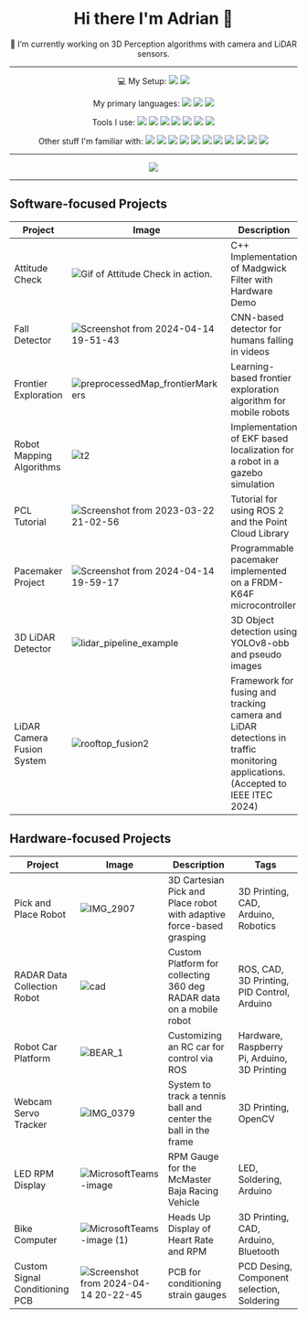 
<h1 align='center'>
  Hi there I'm Adrian 👋
</h1>

<p align='center'>
  🔭 I’m currently working on 3D Perception algorithms with camera and LiDAR sensors.
</p>

---

<p align='center'>
  💻 My Setup: 
  <img src="https://img.shields.io/badge/Linux-FCC624?style=for-the-badge&logo=linux&logoColor=black">
  <img src="https://img.shields.io/badge/VSCode-0078D4?style=for-the-badge&logo=visual%20studio%20code&logoColor=white">
</p>

<p align='center'>
  My primary languages:
    <img src="https://img.shields.io/badge/C%2B%2B-00599C?style=for-the-badge&logo=c%2B%2B&logoColor=white" />
    <img src="https://img.shields.io/badge/C-00599C?style=for-the-badge&logo=c&logoColor=white" />
    <img src="https://img.shields.io/badge/Python-FFD43B?style=for-the-badge&logo=python&logoColor=blue">
</p>

<p align='center'>
  Tools I use:
    <img src="https://img.shields.io/badge/PyTorch-EE4C2C?style=for-the-badge&logo=pytorch&logoColor=white" />
    <img src="https://img.shields.io/badge/CMake-064F8C?style=for-the-badge&logo=cmake&logoColor=white">
    <img src="https://img.shields.io/badge/OpenCV-27338e?style=for-the-badge&logo=OpenCV&logoColor=white">
    <img src="https://img.shields.io/badge/ROS-22314E?style=for-the-badge&logo=ROS&logoColor=white">
    <img src="https://img.shields.io/badge/GIT-E44C30?style=for-the-badge&logo=git&logoColor=white">
    <!-- <img src="https://img.shields.io/badge/linkedin-%230077B5.svg?style=for-the-badge&logo=linkedin&logoColor=white"> -->
    <img src="https://img.shields.io/badge/GitHub_Actions-2088FF?style=for-the-badge&logo=github-actions&logoColor=white">
    <img src="https://img.shields.io/badge/Codecov-F01F7A?style=for-the-badge&logo=Codecov&logoColor=white" />
</p>

<p align='center'>
  Other stuff I'm familiar with:
    <img src="https://img.shields.io/badge/altium%20designer-A5915F?style=for-the-badge&logo=altium%20designer&logoColor=white" />
    <img src="https://img.shields.io/badge/mac%20os-000000?style=for-the-badge&logo=apple&logoColor=white">
    <img src="https://img.shields.io/badge/adafruit-000000?style=for-the-badge&logo=adafruit&logoColor=white">
    <img src="https://img.shields.io/badge/Arduino-00979D?style=for-the-badge&logo=Arduino&logoColor=white">
    <img src="https://img.shields.io/badge/Raspberry%20Pi-A22846?style=for-the-badge&logo=Raspberry%20Pi&logoColor=white">
    <img src="https://img.shields.io/badge/jira-%230A0FFF.svg?style=for-the-badge&logo=jira&logoColor=white">
    <img src="https://img.shields.io/badge/docker-%230db7ed.svg?style=for-the-badge&logo=docker&logoColor=white">
    <img src="https://img.shields.io/badge/confluence-%23172BF4.svg?style=for-the-badge&logo=confluence&logoColor=white">
    <img src="https://img.shields.io/badge/jenkins-%232C5263.svg?style=for-the-badge&logo=jenkins&logoColor=white">
    <img src="https://img.shields.io/badge/gimp-5C5543?style=for-the-badge&logo=gimp&logoColor=white" />
    <img src="https://img.shields.io/badge/Colab-F9AB00?style=for-the-badge&logo=googlecolab&color=525252">
</p>

---

<p align='center'>
    <img src="https://github-profile-summary-cards.vercel.app/api/cards/profile-details?username=adrian-soch">
</p>

---
## Software-focused Projects

| Project | Image | Description | Tags |
|---|---|---|---|
| Attitude Check | <img src="https://github.com/adrian-soch/attitude_check/assets/6884645/aa21f86e-6b74-4a9d-a757-ec63950c2f18" alt="Gif of Attitude Check in action." /> | C++ Implementation of Madgwick Filter with Hardware Demo | Robotics, Orientation Filter, sensor fusion |
| Fall Detector | ![Screenshot from 2024-04-14 19-51-43](https://github.com/adrian-soch/fall_detector/assets/6884645/3372d630-10ab-4b47-90f0-5d209897da7d) | CNN-based detector for humans falling in videos | ML, CNN, Transfer learning |
| Frontier Exploration | ![preprocessedMap_frontierMarkers](https://github.com/adrian-soch/frontier_exploration/assets/6884645/2212f6f5-046a-4d85-aeaf-ed6245907e1f) | Learning-based frontier exploration algorithm for mobile robots | Mapping, ML, Transfer Learning |
| Robot Mapping Algorithms | ![t2](https://github.com/adrian-soch/attitude_check/assets/6884645/d3a2a372-f2f4-45e5-8123-3cfdb1c43494) | Implementation of EKF based localization for a robot in a gazebo simulation | Mapping, Localization, Simulation |
| PCL Tutorial | ![Screenshot from 2023-03-22 21-02-56](https://user-images.githubusercontent.com/6884645/227073304-b5e61753-bbda-4aab-89bc-43532cbe2d79.png) | Tutorial for using ROS 2 and the Point Cloud Library | Lidar point cloud, 3D Perception |
| Pacemaker Project | ![Screenshot from 2024-04-14 19-59-17](https://github.com/adrian-soch/pcl_tutorial/assets/6884645/ec3134fa-f7fc-428e-84cc-984047ca87da) | Programmable pacemaker implemented on a FRDM-K64F microcontroller | Matlab and Simulink, GUI |
| 3D LiDAR Detector | ![lidar_pipeline_example](https://github.com/adrian-soch/pcl_tutorial/assets/6884645/d76dfcfb-de49-4ea3-be83-a320db9ab047) | 3D Object detection using YOLOv8-obb and pseudo images | CNN, Deep learning, data processing |
| LiDAR Camera Fusion System | ![rooftop_fusion2](https://github.com/adrian-soch/pcl_tutorial/assets/6884645/4bb42d9b-53cd-444a-869c-901325ce238e) | Framework for fusing and tracking camera and LiDAR detections in traffic monitoring applications. (Accepted to IEEE ITEC 2024) | PCL, OpenCV, sensor fusion |

## Hardware-focused Projects

| Project | Image | Description | Tags |
|---|---|---|---|
| Pick and Place Robot | ![IMG_2907](https://github.com/adrian-soch/bike_computer/assets/6884645/2acf4477-5f8a-4d6a-9f85-4ade1be6f992) | 3D Cartesian Pick and Place robot with adaptive force-based grasping | 3D Printing, CAD, Arduino, Robotics |
| RADAR Data Collection Robot | ![cad](https://github.com/adrian-soch/attitude_check/assets/6884645/665d9ced-d4c2-40a0-992e-9c43a12a7d82) | Custom Platform for collecting 360 deg RADAR data on a mobile robot | ROS, CAD, 3D Printing, PID Control, Arduino|
| Robot Car Platform | ![BEAR_1](https://user-images.githubusercontent.com/6884645/87477229-c7ebcc00-c5f5-11ea-9d19-f1d99d223956.jpg) | Customizing an RC car for control via ROS | Hardware, Raspberry Pi, Arduino, 3D Printing |
| Webcam Servo Tracker | ![IMG_0379](https://user-images.githubusercontent.com/6884645/87463069-d8dd1300-c5de-11ea-9487-db58ed457b65.jpg) | System to track a tennis ball and center the ball in the frame | 3D Printing, OpenCV |
| LED RPM Display | ![MicrosoftTeams-image](https://github.com/adrian-soch/bike_computer/assets/6884645/dfb7552a-e17f-4825-9385-16a29c405c04) | RPM Gauge for the McMaster Baja Racing Vehicle | LED, Soldering, Arduino |
| Bike Computer | ![MicrosoftTeams-image (1)](https://github.com/adrian-soch/attitude_check/assets/6884645/b65d9130-58ef-44d6-99ae-80d7818eb254) | Heads Up Display of Heart Rate and RPM | 3D Printing, CAD, Arduino, Bluetooth |
| Custom Signal Conditioning PCB |![Screenshot from 2024-04-14 20-22-45](https://github.com/adrian-soch/attitude_check/assets/6884645/207d9c35-b99c-449f-bc8c-eb12e1d505a2) | PCB for conditioning strain gauges | PCD Desing, Component selection, Soldering |